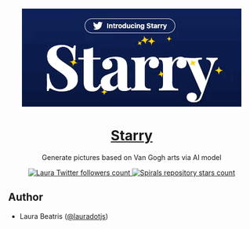 <p align="center">
  <a href="https://starry.vercel.app">
    <img alt="Starry – Generate pictures based on Van Gogh arts via AI model." src="./.github/images/preview.gif">
    <h1 align="center">Starry</h1>
  </a>
</p>

<p align="center">
  Generate pictures based on Van Gogh arts via AI model
</p>

<p align="center">
  <a href="https://twitter.com/lauradotjs">
    <img src="https://img.shields.io/twitter/follow/lauradotjs?style=flat&label=lauradotjs&logo=twitter&color=0bf&logoColor=fff" alt="Laura Twitter followers count" />
  </a>
   <a href="https://github.com/laurabeatris/starry">
    <img src="https://img.shields.io/github/stars/laurabeatris/starry?label=laurabeatris%2Fstarry" alt="Spirals repository stars count" />
  </a>
</p>

## Author

- Laura Beatris ([@lauradotjs](https://twitter.com/lauradotjs))
